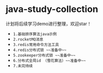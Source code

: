 # java-study-collection
计划将后续学习demo进行整理，欢迎star！<br>

* `1.基础排序算法java示例`
* `2.rocketMQ消息`
* `3.redis常用命令方法工具`
* `4.redis分布式锁 ~~准备中~~`
* `5.zookeeper分布式锁 ~~准备中~~`
* `6.分布式全局id （雪花算法）~~准备中~~`
* `7.未完待续`
